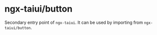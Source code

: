 # ngx-taiui/button

Secondary entry point of `ngx-taiui`. It can be used by importing from `ngx-taiui/button`.
